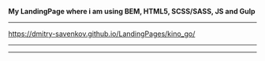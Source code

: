 **My LandingPage where i am using BEM, HTML5, SCSS/SASS, JS and Gulp**

* * *
https://dmitry-savenkov.github.io/LandingPages/kino_go/
* * *

* * *
